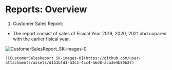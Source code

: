# Reports: Overview

1. Customer Sales Report:
  - The report consist of sales of Fisical Year 2019, 2020, 2021 abd copared with the earlier fisical year.
  
  ![CustomerSalesReport_SK-images-0](https://github.com/user-attachments/assets/5284c58c-82d4-4e98-96d6-c370d60ce7fb)

    
    ![CustomerSalesReport_SK-images-0](https://github.com/user-attachments/assets/d1b1bfd1-a3c1-4cc4-a6d8-aca3e4b89b27) 
